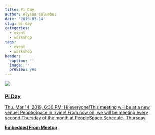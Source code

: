 ```yaml
---
title: Pi Day
author: Alyssa Columbus
date: '2019-03-14'
slug: pi-day
categories:
  - event
  - workshop
tags:
  - event
  - workshop
header:
  caption: ''
  image: ''
  preview: yes
---
```


<div class="card"><a target="_blank" href="https://www.meetup.com/rladies-irvine/events/258783583/"><img onerror="this.style.display='none'" class="card-image" src="https://secure.meetupstatic.com/photos/event/b/0/8/9/600_478725193.jpeg"><div class="card-text"><h3>Pi Day</h3><p>Thu, Mar 14, 2019, 6:30 PM: Hi everyone!This meeting will be at a new venue: PeopleSpace in Irvine! From now on, we will be meeting every second Thursday of the month at PeopleSpace.Schedule- Thursday</p><p class="signup"><b>Embedded From Meetup</b></p></div></a></div>